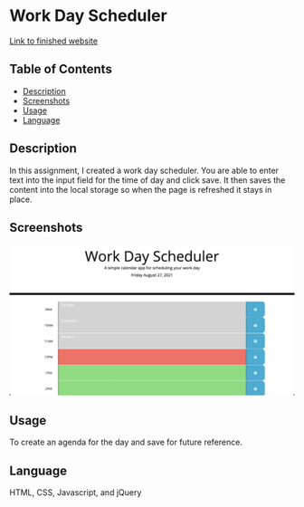 # Work Day Scheduler

[Link to finished website](https://lweine01.github.io/work-day-scheduler/)

## Table of Contents
- [Description](#Description)
- [Screenshots](#Screenshots)
- [Usage](#Usage)
- [Language](#language)


## Description
In this assignment, I created a work day scheduler. You are able to enter text into the input field for the time of day and click save. It then saves the content into the local storage so when the page is refreshed it stays in place.

## Screenshots
![Work Day Scheduler Screenshot](./assets/images/screenshot.png)


## Usage
To create an agenda for the day and save for future reference.

## Language
HTML, CSS, Javascript, and jQuery
